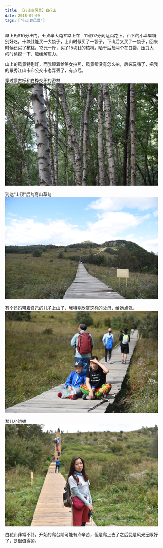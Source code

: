 ```yaml
---
title: 【行走的风景】白花山
date: 2018-09-09
tags: ["行走的风景"]
---
```

早上6点10分出门，七点半大屯东路上车，11点07分到达百花上。山下的小苹果特别好吃，十块钱能买一大袋子，上山时候买了一袋子，下山后又买了一袋子，回来时候还买了核桃，12元一斤，买了15块钱的核桃，晒干后放两个在口袋，压力大的时候捏一下，能缓解压力。

山上的风景特别好，而我顾着给美女拍照，风景都没有怎么拍，后来玩嗨了，把我的景秀江山卡和公交卡也弄丢了，有点亏。


穿过蒙古栎和白桦交织的密林
![p1](20180909/p1.JPG)

到达"山顶"后的高山草甸
![p2](20180909/p2.JPG)

有个妈妈带着自己的儿子上山了，我特别欣赏这样的父母，给她点赞。
![p3](20180909/p3.JPG)

絮儿小姐姐
![p4](20180909/p4.JPG)

白花山非常不错，开始的爬台阶可能有点辛苦，但是爬上去了之后就是风光无限好了，是很值得的。